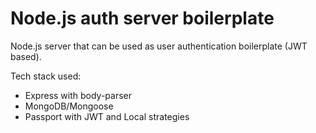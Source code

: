 # Node.js auth server boilerplate

Node.js server that can be used as user authentication boilerplate (JWT based).

Tech stack used:

- Express with body-parser
- MongoDB/Mongoose
- Passport with JWT and Local strategies

